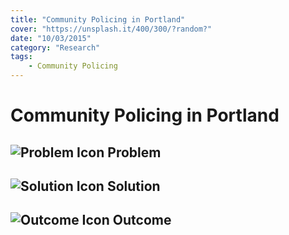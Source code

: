 ```yaml
---
title: "Community Policing in Portland"
cover: "https://unsplash.it/400/300/?random?"
date: "10/03/2015"
category: "Research"
tags:
    - Community Policing  
---
```


# Community Policing in Portland

## ![Problem Icon](https://github.com/google/material-design-icons/raw/master/alert/1x_web/ic_error_outline_black_48dp.png "Problem") Problem

## ![Solution Icon](https://github.com/google/material-design-icons/raw/master/action/1x_web/ic_lightbulb_outline_black_48dp.png "Solution") Solution

## ![Outcome Icon](https://github.com/google/material-design-icons/raw/master/action/1x_web/ic_view_list_black_48dp.png "Outcome") Outcome
